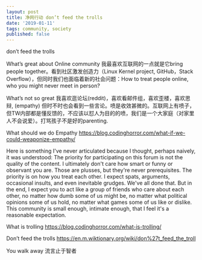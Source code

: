 ```yaml
---
layout: post
title: 净网行动 don’t feed the trolls
date: '2019-01-11'
tags: community, society
published: false
---
```


don’t feed the trolls



What’s great about Online community 
我最喜欢互联网的一点就是它bring people together。看到社区激发创造力（Linux Kernel project, GitHub，Stack Overflow），但同时我们也面临着新的社会问题：How to treat people online, who you might never meet in person?

What’s not so great 
我喜欢逛论坛(reddit)，喜欢看邮件组，喜欢歪楼，喜欢思辩,  (empathy) 但时不时也会看到一些言论。喷是收效甚微的。互联网上有喷子，但TW内部都是懂反馈的，不应该以怼人为目的的喷，我们是一个大家庭（对家里人不会说爱）。打骂孩子不是好的parenting.

What should we do 
Empathy 
https://blog.codinghorror.com/what-if-we-could-weaponize-empathy/

Here is something I've never articulated because I thought, perhaps naively, it was understood:
The priority for participating on this forum is not the quality of the content. I ultimately don't care how smart or funny or observant you are. Those are plusses, but they're never prerequisites. The priority is on how you treat each other. I expect spats, arguments, occasional insults, and even inevitable grudges. We've all done that. But in the end, I expect you to act like a group of friends who care about each other, no matter how dumb some of us might be, no matter what political opinions some of us hold, no matter what games some of us like or dislike. This community is small enough, intimate enough, that I feel it's a reasonable expectation.


What is trolling https://blog.codinghorror.com/what-is-trolling/

Don’t feed the trolls
https://en.m.wiktionary.org/wiki/don%27t_feed_the_troll

You walk away
流言止于智者
